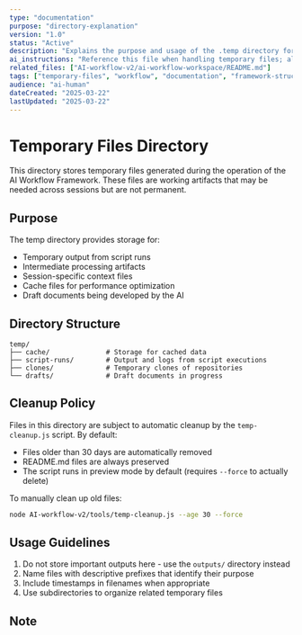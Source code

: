 ```yaml
---
type: "documentation"
purpose: "directory-explanation"
version: "1.0"
status: "Active"
description: "Explains the purpose and usage of the .temp directory for temporary files in the AI Workflow Framework"
ai_instructions: "Reference this file when handling temporary files; all temporary work should be stored here"
related_files: ["AI-workflow-v2/ai-workflow-workspace/README.md"]
tags: ["temporary-files", "workflow", "documentation", "framework-structure"]
audience: "ai-human"
dateCreated: "2025-03-22"
lastUpdated: "2025-03-22"
---
```


# Temporary Files Directory

This directory stores temporary files generated during the operation of the AI Workflow Framework. These files are working artifacts that may be needed across sessions but are not permanent.

## Purpose

The temp directory provides storage for:
- Temporary output from script runs
- Intermediate processing artifacts
- Session-specific context files
- Cache files for performance optimization
- Draft documents being developed by the AI

## Directory Structure

```
temp/
├── cache/              # Storage for cached data
├── script-runs/        # Output and logs from script executions
├── clones/             # Temporary clones of repositories
└── drafts/             # Draft documents in progress
```

## Cleanup Policy

Files in this directory are subject to automatic cleanup by the `temp-cleanup.js` script. By default:

- Files older than 30 days are automatically removed
- README.md files are always preserved
- The script runs in preview mode by default (requires `--force` to actually delete)

To manually clean up old files:
```bash
node AI-workflow-v2/tools/temp-cleanup.js --age 30 --force
```

## Usage Guidelines

1. Do not store important outputs here - use the `outputs/` directory instead
2. Name files with descriptive prefixes that identify their purpose
3. Include timestamps in filenames when appropriate
4. Use subdirectories to organize related temporary files

## Note

